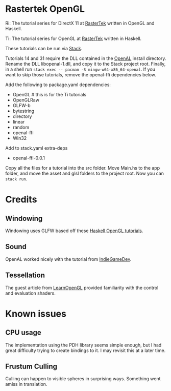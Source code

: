 # Rastertek OpenGL

Ri: The tutorial series for DirectX 11 at [RasterTek](https://rastertek.com/tutdx11.html) written in OpenGL and Haskell.

Ti: The tutorial series for OpenGL at [RasterTek](https://rastertek.com/tutgl40.html) written in Haskell.

These tutorials can be run via [Stack](https://docs.haskellstack.org/).

Tutorials 14 and 31 require the DLL contained in the [OpenAL](https://www.openal.org/downloads/) install directory. Rename the DLL libopenal-1.dll, and copy it to the Stack project root. Finally, in a shell run `stack exec -- pacman -S mingw-w64-x86_64-openal`. If you want to skip those tutorials, remove the openal-ffi dependencies below.

Add the following to package.yaml dependencies:
- OpenGL # this is for the Ti tutorials
- OpenGLRaw
- GLFW-b
- bytestring
- directory
- linear
- random
- openal-ffi
- Win32

Add to stack.yaml extra-deps
- openal-ffi-0.0.1

Copy all the files for a tutorial into the src folder. Move Main.hs to the app folder, and move the asset and glsl folders to the project root. Now you can `stack run`.

# Credits

## Windowing

Windowing uses GLFW based off these [Haskell OpenGL tutorials](https://github.com/madjestic/Haskell-OpenGL-Tutorial).

## Sound

OpenAL worked nicely with the tutorial from [IndieGameDev](https://indiegamedev.net/2020/02/15/the-complete-guide-to-openal-with-c-part-1-playing-a-sound/).

## Tessellation

The guest article from [LearnOpenGL](https://learnopengl.com/Guest-Articles/2021/Tessellation/Tessellation) provided familiarity with the control and evaluation shaders.

# Known issues

## CPU usage

The implementation using the PDH library seems simple enough, but I had great difficulty trying to create bindings to it. I may revisit this at a later time.

## Frustum Culling

Culling can happen to visible spheres in surprising ways. Something went amiss in translation.
